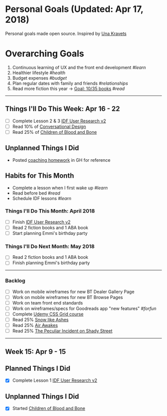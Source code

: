 Personal Goals (Updated: Apr 17, 2018)
==============

Personal goals made open source. Inspired by [Una Kravets](https://una.im/personal-goals-guide/)

# Overarching Goals
1. Continuous learning of UX and the front end development *#learn*
2. Healthier lifestyle *#health*
3. Budget expenses *#budget*
4. Plan regular dates with family and friends *#relationships*
5. Read more fiction this year -> [Goal: 10/35 books](https://www.goodreads.com/user_challenges/10348403) *#read*

---

## Things I'll Do This Week: Apr 16 - 22
- [ ] Complete Lesson 2 & 3 [IDF User Research v2](https://github.com/candicodeit/personal-goals/projects/3)
- [ ] Read 10% of [Conversational Design](https://abookapart.com/products/conversational-design)
- [ ] Read 25% of [Children of Blood and Bone](https://www.goodreads.com/book/show/34728667-children-of-blood-and-bone)

## Unplanned Things I Did
- Posted [coaching homework](https://github.com/candicodeit/personal-goals/blob/master/hw-dream-job.md) in GH for reference

## Habits for This Month
- Complete a lesson when I first wake up *#learn*
- Read before bed *#read*
- Schedule IDF lessons *#learn*

### Things I'll Do This Month: April 2018
- [ ] Finish [IDF User Research v2](https://github.com/candicodeit/personal-goals/projects/3) 
- [ ] Read 2 fiction books and 1 ABA book
- [ ] Start planning Emmi's birthday party

### Things I'll Do Next Month: May 2018
- [ ] Read 2 fiction books and 1 ABA book
- [ ] Finish planning Emmi's birthday party

---

### Backlog
- [ ] Work on mobile wireframes for new BT Dealer Gallery Page
- [ ] Work on mobile wireframes for new BT Browse Pages
- [ ] Work on team front end standards
- [ ] Work on wireframes/specs for Goodreads app "new features" *#forfun*
- [ ] Complete [Udemy CSS Grid course](https://github.com/candicodeit/udemy/projects/1)
- [ ] Read 25% [Snow like Ashes](https://www.goodreads.com/book/show/17399160-snow-like-ashes?from_search=true)
- [ ] Read 25% [Air Awakes](https://www.goodreads.com/book/show/23127048-air-awakens?from_search=true)
- [ ] Read 25% [The Peculiar Incident on Shady Street](https://www.goodreads.com/book/show/27395333-the-peculiar-incident-on-shady-street)

--- 
## Week 15: Apr 9 - 15

## Planned Things I Did
- [x] Complete Lesson 1 [IDF User Research v2](https://github.com/candicodeit/personal-goals/projects/3)

## Unplanned Things I Did
- [x] Started [Children of Blood and Bone](https://www.goodreads.com/book/show/34728667-children-of-blood-and-bone)
